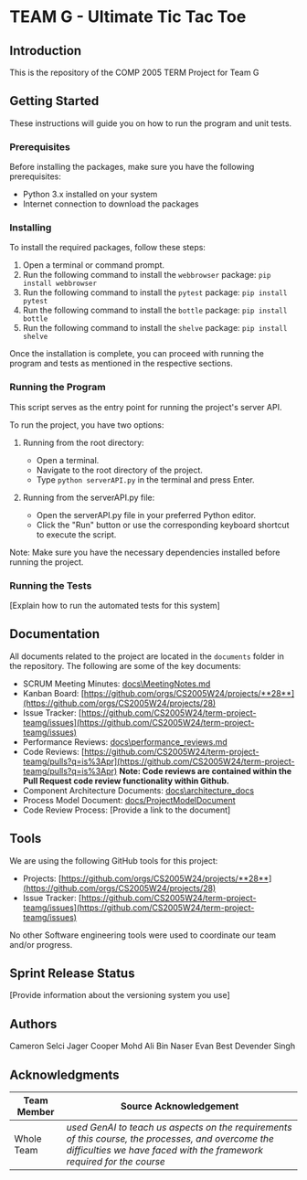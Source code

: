# TEAM G - Ultimate Tic Tac Toe

## Introduction

This is the repository of the COMP 2005 TERM Project for Team G

## Getting Started

These instructions will guide you on how to run the program and unit tests.

### Prerequisites

Before installing the packages, make sure you have the following prerequisites:

* Python 3.x installed on your system
* Internet connection to download the packages

### Installing

To install the required packages, follow these steps:

1. Open a terminal or command prompt.
2. Run the following command to install the `webbrowser` package: ```pip install webbrowser```
3. Run the following command to install the `pytest` package: ```pip install pytest```
4. Run the following command to install the `bottle` package: ```pip install bottle```
5. Run the following command to install the `shelve` package: ```pip install shelve```

Once the installation is complete, you can proceed with running the program and tests as mentioned in the respective sections.

### Running the Program

This script serves as the entry point for running the project's server API.

To run the project, you have two options:

1. Running from the root directory:
    * Open a terminal.
    * Navigate to the root directory of the project.
    * Type `python serverAPI.py` in the terminal and press Enter.

2. Running from the serverAPI.py file:
    * Open the serverAPI.py file in your preferred Python editor.
    * Click the "Run" button or use the corresponding keyboard shortcut to execute the script.

Note: Make sure you have the necessary dependencies installed before running the project.

### Running the Tests

[Explain how to run the automated tests for this system]

## Documentation

All documents related to the project are located in the `documents` folder in the repository. The following are some of the key documents:

* SCRUM Meeting Minutes: [docs\MeetingNotes.md](docs\MeetingNotes.md)
* Kanban Board: [https://github.com/orgs/CS2005W24/projects/**28**](https://github.com/orgs/CS2005W24/projects/28)
* Issue Tracker: [https://github.com/CS2005W24/term-project-teamg/issues](https://github.com/CS2005W24/term-project-teamg/issues)
* Performance Reviews: [docs\performance_reviews.md](docs\performance_reviews.md)
* Code Reviews: [https://github.com/CS2005W24/term-project-teamg/pulls?q=is%3Apr](https://github.com/CS2005W24/term-project-teamg/pulls?q=is%3Apr) **Note: Code reviews are contained within the Pull Request code review functionality within Github.**
* Component Architecture Documents: [docs\architecture_docs](docs\architecture_docs)
* Process Model Document: [docs/ProjectModelDocument](https://github.com/CS2005W24/term-project-teamg/blob/master/docs/ProcessModelDocument.md)
* Code Review Process: [Provide a link to the document]

## Tools

We are using the following GitHub tools for this project:

* Projects: [https://github.com/orgs/CS2005W24/projects/**28**](https://github.com/orgs/CS2005W24/projects/28)
* Issue Tracker: [https://github.com/CS2005W24/term-project-teamg/issues](https://github.com/CS2005W24/term-project-teamg/issues)

No other Software engineering tools were used to coordinate our team and/or progress.

## Sprint Release Status

[Provide information about the versioning system you use]

## Authors

Cameron Selci
Jager Cooper
Mohd Ali Bin Naser
Evan Best
Devender Singh

## Acknowledgments

| Team Member | Source Acknowledgement |
| ----- | ----- |
| Whole Team | *used GenAI to teach us aspects on the requirements of this course, the processes, and overcome the difficulties we have faced with the framework required for the course* |
